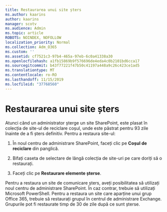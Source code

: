 ```yaml
---
title: Restaurarea unui site șters
ms.author: kaarins
author: kaarins
manager: scotv
ms.audience: Admin
ms.topic: article
ROBOTS: NOINDEX, NOFOLLOW
localization_priority: Normal
ms.collection: Adm_O365
ms.custom: ''
ms.assetid: cf7521c3-97b4-465a-97eb-6c0a41338a30
ms.openlocfilehash: a1fb15869b9f576696de4eda4c0b2101bd6cca17
ms.sourcegitcommit: b43f77221f47b50c41197a448a9c26c423ce1ad5
ms.translationtype: MT
ms.contentlocale: ro-RO
ms.lasthandoff: 11/15/2019
ms.locfileid: "37768560"
---
```

# <a name="restore-a-deleted-site"></a>Restaurarea unui site șters

Atunci când un administrator șterge un site SharePoint, este plasat în colecția de site-ul de reciclare coșul, unde este păstrat pentru 93 zile înainte de a fi șters definitiv. Pentru a restaura site-ul:
  
1. În noul centru de administrare SharePoint, faceți clic pe **Coșul de reciclare** din panglică. 
    
2. Bifați caseta de selectare de lângă colecția de site-uri pe care doriți să o restaurați.
    
3. Faceți clic pe **Restaurare elemente șterse**.
    
Pentru a restaura un site de comunicare șters, aveți posibilitatea să utilizați noul centru de administrare SharePoint. În caz contrar, trebuie să utilizați Microsoft PowerShell. Pentru a restaura un site care aparține unui grup Office 365, trebuie să restaurați grupul în centrul de administrare Exchange. Grupurile pot fi restaurate timp de 30 de zile după ce sunt șterse.
  

